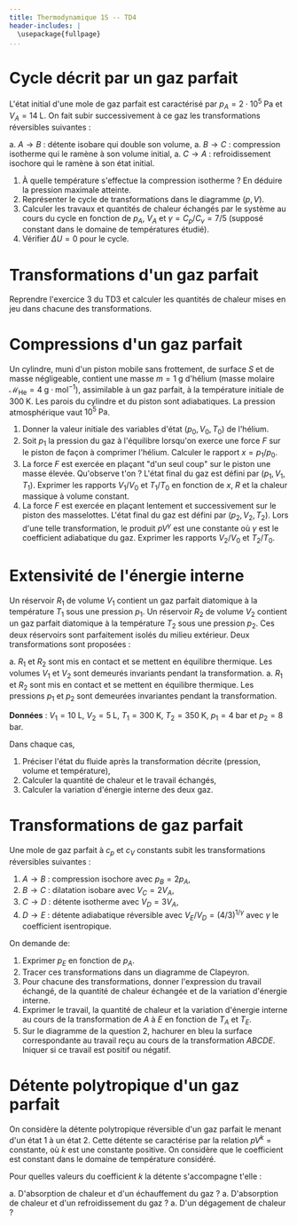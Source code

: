 ```yaml
---
title: Thermodynamique 1S -- TD4
header-includes: |
  \usepackage{fullpage}
...
```


# Cycle décrit par un gaz parfait

L'état initial d'une mole de gaz parfait est caractérisé par $p_A = 2 \cdot 10 ^ 5 \; \mathrm{Pa}$ et $V_A = 14 \; \mathrm{L}$. On fait subir successivement à ce gaz les transformations réversibles suivantes :

a. $A \to B$ : détente isobare qui double son volume,
a. $B \to C$ : compression isotherme qui le ramène à son volume initial,
a. $C \to A$ : refroidissement isochore qui le ramène à son état initial.

1. À quelle température s'effectue la compression isotherme ? En déduire la pression maximale atteinte.
1. Représenter le cycle de transformations dans le diagramme $\left (p, V \right )$.
1. Calculer les travaux et quantités de chaleur échangés par le système au cours du cycle en fonction de $p_A$, $V_A$ et $\gamma = C_p / C_v = 7 / 5$ (supposé constant dans le domaine de températures étudié).
1. Vérifier $\Delta U = 0$ pour le cycle.

# Transformations d'un gaz parfait

Reprendre l'exercice 3 du TD3 et calculer les quantités de chaleur mises en jeu dans chacune des transformations.

# Compressions d'un gaz parfait

Un cylindre, muni d'un piston mobile sans frottement, de surface $S$ et de masse négligeable, contient une masse $m = 1 \; \mathrm{g}$ d'hélium (masse molaire $\mathcal{M}_\mathrm{He} = 4 \; \mathrm{g} \cdot \mathrm{mol} ^ {- 1}$), assimilable à un gaz parfait, à la température initiale de $300 \; \mathrm{K}$. Les parois du cylindre et du piston sont adiabatiques. La pression atmosphérique vaut $10 ^ 5 \; \mathrm{Pa}$.

1. Donner la valeur initiale des variables d'état $\left ( p_0, V_0, T_0 \right )$ de l'hélium.
1. Soit $p_1$ la pression du gaz à l'équilibre lorsqu'on exerce une force $F$ sur le piston de façon à comprimer l'hélium. Calculer le rapport $x = p_1 / p_0$.
1. La force $F$ est exercée en plaçant "d'un seul coup" sur le piston une masse élevée. Qu'observe t'on ? L'état final du gaz est défini par $\left ( p_1, V_1, T_1 \right )$. Exprimer les rapports $V_1 / V_0$ et $T_1 / T_0$ en fonction de $x$, $R$ et la chaleur massique à volume constant.
1. La force $F$ est exercée en plaçant lentement et successivement sur le piston des masselottes. L'état final du gaz est défini par $\left ( p_2, V_2, T_2 \right )$. Lors d'une telle transformation, le produit $p V ^ \gamma$ est une constante où $\gamma$ est le coefficient adiabatique du gaz. Exprimer les rapports $V_2 / V_0$ et $T_2 / T_0$.

# Extensivité de l'énergie interne

Un réservoir $R_1$ de volume $V_1$ contient un gaz parfait diatomique à la température $T_1$ sous une pression $p_1$.
Un réservoir $R_2$ de volume $V_2$ contient un gaz parfait diatomique à la température $T_2$ sous une pression $p_2$.
Ces deux réservoirs sont parfaitement isolés du milieu extérieur. Deux transformations sont proposées :

a. $R_1$ et $R_2$ sont mis en contact et se mettent en équilibre thermique. Les volumes $V_1$ et $V_2$ sont demeurés invariants pendant la transformation.
a. $R_1$ et $R_2$ sont mis en contact et se mettent en équilibre thermique. Les pressions $p_1$ et $p_2$ sont demeurées invariantes pendant la transformation.

**Données** : $V_1 = 10 \; \mathrm{L}$, $V_2 = 5 \; \mathrm{L}$, $T_1 = 300 \; \mathrm{K}$, $T_2 = 350 \; \mathrm{K}$, $p_1 = 4 \; \mathrm{bar}$ et $p_2 = 8 \; \mathrm{bar}$.

Dans chaque cas,

1. Préciser l'état du fluide après la transformation décrite (pression, volume et température),
1. Calculer la quantité de chaleur et le travail échangés,
1. Calculer la variation d'énergie interne des deux gaz.

# Transformations de gaz parfait

Une mole de gaz parfait à $c_p$ et $c_V$ constants subit les transformations réversibles suivantes :

1. $A \to B$ : compression isochore avec $p_B = 2 p_A$,
1. $B \to C$ : dilatation isobare avec $V_C = 2 V_A$,
1. $C \to D$ : détente isotherme avec $V_D = 3 V_A$,
1. $D \to E$ : détente adiabatique réversible avec $V_E / V_D = \left ( 4 / 3 \right ) ^ {1 / \gamma}$ avec $\gamma$ le coefficient isentropique.

On demande de:

1. Exprimer $p_E$ en fonction de $p_A$.
1. Tracer ces transformations dans un diagramme de Clapeyron.
1. Pour chacune des transformations, donner l'expression du travail échangé, de la quantité de chaleur échangée et de la variation d'énergie interne.
1. Exprimer le travail, la quantité de chaleur et la variation d'énergie interne au cours de la transformation de $A$ à $E$ en fonction de $T_A$ et $T_E$.
1. Sur le diagramme de la question 2, hachurer en bleu la surface correspondante au travail reçu au cours de la transformation $ABCDE$. Iniquer si ce travail est positif ou négatif.

# Détente polytropique d'un gaz parfait

On considère la détente polytropique réversible d'un gaz parfait le menant d'un état 1 à un état 2. Cette détente se caractérise par la relation $p V ^ k = \mathrm{constante}$, où $k$ est une constante positive. On considère que le coefficient est constant dans le domaine de température considéré.

Pour quelles valeurs du coefficient $k$ la détente s'accompagne t'elle :

a. D'absorption de chaleur et d'un échauffement du gaz ?
a. D'absorption de chaleur et d'un refroidissement du gaz ?
a. D'un dégagement de chaleur ?

